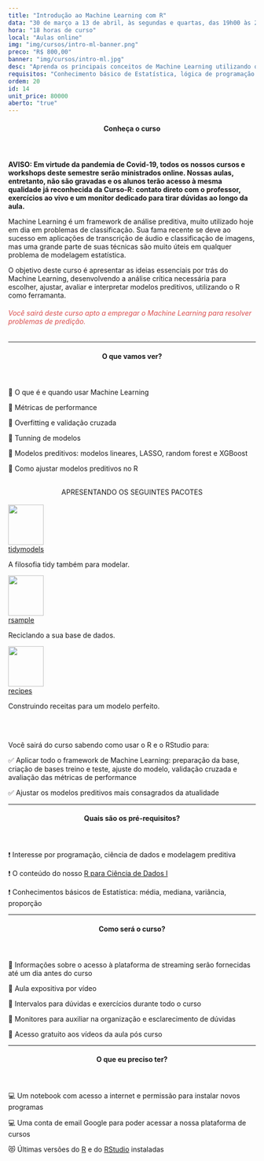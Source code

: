 ```yaml
---
title: "Introdução ao Machine Learning com R"
data: "30 de março a 13 de abril, às segundas e quartas, das 19h00 às 22h00"
hora: "18 horas de curso"
local: "Aulas online"
img: "img/cursos/intro-ml-banner.png"
preco: "R$ 800,00"
banner: "img/cursos/intro-ml.jpg"
desc: "Aprenda os principais conceitos de Machine Learning utilizando o R como ferramenta."
requisitos: "Conhecimento básico de Estatística, lógica de programação e programação em R."
ordem: 20
id: 14
unit_price: 80000
aberto: "true"
---
```


<header class="section-header">
  <h4>Conheça o curso</h4>
</header>

<b>AVISO: Em virtude da pandemia de Covid-19, todos os nossos cursos e workshops deste semestre serão ministrados online. Nossas aulas, entretanto, não são gravadas e os alunos terão acesso à mesma qualidade já reconhecida da Curso-R: contato direto com o professor, exercícios ao vivo e um monitor dedicado para tirar dúvidas ao longo da aula.</b>

Machine Learning é um framework de análise preditiva, muito utilizado hoje em dia em problemas de classificação. Sua fama recente se deve ao sucesso em aplicações de transcrição de áudio e classificação de imagens, mas uma grande parte de suas técnicas são muito úteis em qualquer problema de modelagem estatística.

O objetivo deste curso é apresentar as ideias essenciais por trás do Machine Learning, desenvolvendo a análise crítica necessária para escolher, ajustar, avaliar e interpretar modelos preditivos, utilizando o R como ferramanta. 

<h6 style = "color: #da4d4d">Você sairá deste curso apto a empregar o Machine Learning para resolver problemas de predição.</h6>

<hr>

<header class="section-header">
  <h4>O que vamos ver?</h4>
</header>

&#128204; O que é e quando usar Machine Learning

&#128204; Métricas de performance

&#128204; Overfitting e validação cruzada

&#128204; Tunning de modelos

&#128204; Modelos preditivos: modelos lineares, LASSO, random forest e XGBoost

&#128204; Como ajustar modelos preditivos no R

<br>

<center>
APRESENTANDO OS SEGUINTES PACOTES
</center>

<div class="row justify-content-center">
<br>
<div class="tooltip-wrap">
   <a href = "https://tidymodels.github.io/tidymodels/" target = "_blank">
      <img src = "/img/cursos/hex/tidymodels.png" width = "72px" height = "82px">
   </a>
  <div class="tooltip-content">
    <a href = "https://tidymodels.github.io/tidymodels/" target = "_blank">tidymodels</a>
    <p>A filosofia tidy também para modelar.</p>
  </div> 
</div>
<div class="tooltip-wrap">
   <a href = "https://tidymodels.github.io/rsample/" target = "_blank">
   <img src = "/img/cursos/hex/rsample.png" width = "72px" height = "82px">
   </a>
  <div class="tooltip-content">
    <a href = "https://tidymodels.github.io/rsample/" target = "_blank">rsample</a>
    <p>Reciclando a sua base de dados.</p>
  </div> 
</div>
<div class="tooltip-wrap">
   <a href = "https://tidymodels.github.io/recipes/" target = "_blank">
      <img src = "/img/cursos/hex/recipes.png" width = "72px" height = "82px">
   </a>
  <div class="tooltip-content">
    <a href = "https://tidymodels.github.io/recipes/" target = "_blank">recipes</a>
    <p>Construindo receitas para um modelo perfeito.</p>
  </div> 
</div>
</div>


<br>
<br>

Você sairá do curso sabendo como usar o R e o RStudio para:

&#9989; Aplicar todo o framework de Machine Learning: preparação da base, criação de bases treino e teste, ajuste do modelo, validação cruzada e avaliação das métricas de performance

&#9989; Ajustar os modelos preditivos mais consagrados da atualidade


<hr>

<header class="section-header">
  <h4>Quais são os pré-requisitos?</h4>
</header>

&#10071; Interesse por programação, ciência de dados e modelagem preditiva

&#10071; O conteúdo do nosso [R para Ciência de Dados I](https://www.curso-r.com/cursos/r4ds-1/)

&#10071; Conhecimentos básicos de Estatística: média, mediana, variância, proporção

<hr>

<header class="section-header">
  <h4>Como será o curso?</h4>
</header>

<p>&#128313; Informações sobre o acesso à plataforma de streaming serão fornecidas até um dia antes do curso
<p>&#128313; Aula expositiva por vídeo
<p>&#128313; Intervalos para dúvidas e exercícios durante todo o curso
<p>&#128313; Monitores para auxiliar na organização e esclarecimento de dúvidas 
<p>&#128313; Acesso gratuito aos vídeos da aula pós curso

<hr>

<header class="section-header">
  <h4>O que eu preciso ter?</h4>
</header>

&#128187; Um notebook com acesso a internet e permissão para instalar novos programas

&#128187; Uma conta de email Google para poder acessar a nossa plataforma de cursos

&#128571; Últimas versões do [R](https://cran.r-project.org/) e do [RStudio](https://www.rstudio.com/products/rstudio/download/) instaladas

